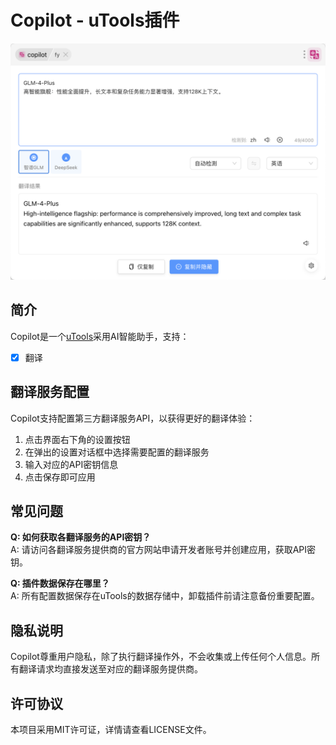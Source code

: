 # Copilot - uTools插件

<div align="center">
  <img src="./demo.png" alt="copilot Logo" />
</div>

## 简介

Copilot是一个[uTools](https://u.tools)采用AI智能助手，支持：
  - [x] 翻译

## 翻译服务配置

Copilot支持配置第三方翻译服务API，以获得更好的翻译体验：

1. 点击界面右下角的设置按钮
2. 在弹出的设置对话框中选择需要配置的翻译服务
3. 输入对应的API密钥信息
4. 点击保存即可应用

## 常见问题

**Q: 如何获取各翻译服务的API密钥？**  
A: 请访问各翻译服务提供商的官方网站申请开发者账号并创建应用，获取API密钥。

**Q: 插件数据保存在哪里？**  
A: 所有配置数据保存在uTools的数据存储中，卸载插件前请注意备份重要配置。

## 隐私说明

Copilot尊重用户隐私，除了执行翻译操作外，不会收集或上传任何个人信息。所有翻译请求均直接发送至对应的翻译服务提供商。

## 许可协议

本项目采用MIT许可证，详情请查看LICENSE文件。
